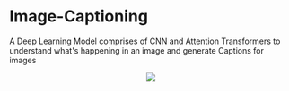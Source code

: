# Image-Captioning
A Deep Learning Model comprises of CNN and Attention Transformers to understand what's happening in an image and generate Captions for images

<p align = "center">
  <img src = "https://github.com/0EnIgma1/Image-Captioning/blob/main/roadmap.png)https://github.com/0EnIgma1/Image-Captioning/blob/main/roadmap.png"
</p>
